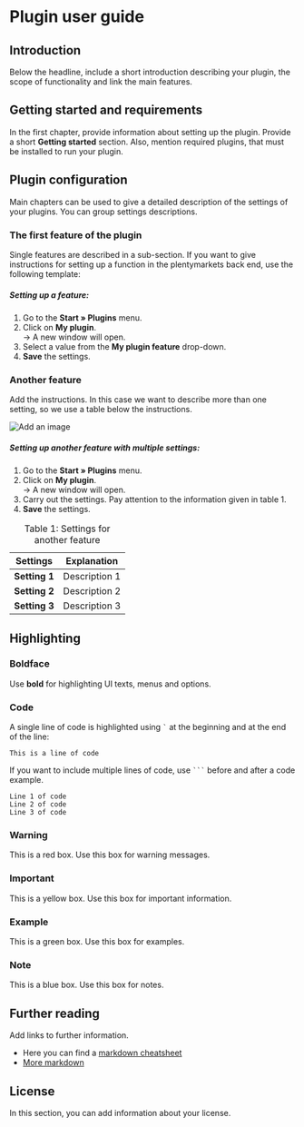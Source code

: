 # Plugin user guide

<div class="container-toc"></div>

## Introduction

Below the headline, include a short introduction describing your plugin, the scope of functionality and link the main features.

## Getting started and requirements

In the first chapter, provide information about setting up the plugin. Provide a short **Getting started** section. Also, mention required plugins, that must be installed to run your plugin.

## Plugin configuration

Main chapters can be used to give a detailed description of the settings of your plugins. You can group settings descriptions.

### The first feature of the plugin

Single features are described in a sub-section. If you want to give instructions for setting up a function in the plentymarkets back end, use the following template:

##### Setting up a feature:

1. Go to the **Start » Plugins** menu.
2. Click on **My plugin**.<br />→ A new window will open.
3. Select a value from the **My plugin feature** drop-down.
4. **Save** the settings.

### Another feature

Add the instructions. In this case we want to describe more than one setting, so we use a table below the instructions.

![Add an image](http://placehold.it/350x150?text=Add+an+image)

##### Setting up another feature with multiple settings:

1. Go to the **Start » Plugins** menu.
2. Click on **My plugin**.<br />→ A new window will open.
3. Carry out the settings. Pay attention to the information given in table 1.
4. **Save** the settings.

<table>
	<thead>
		<th>
			Settings
		</th>
		<th>
			Explanation
		</th>
	</thead>
	<tbody>
		<tr>
			<td>
				<b>Setting 1</b>
			</td>
			<td>
				Description 1
			</td>
		</tr>
		<tr>
			<td>
				<b>Setting 2</b>
			</td>
			<td>
				Description 2
			</td>
		</tr>
		<tr>
			<td>
				<b>Setting 3</b>
			</td>
			<td>
				Description 3
			</td>
		</tr>
	</tbody>
	<caption>
		Table 1: Settings for another feature
	</caption>
</table>

## Highlighting

### Boldface

Use **bold** for highlighting UI texts, menus and options.

### Code

A single line of code is highlighted using <code>`</code> at the beginning and at the end of the line:

`This is a line of code`

If you want to include multiple lines of code, use <code>```</code> before and after a code example.

```
Line 1 of code
Line 2 of code
Line 3 of code
```


### Warning

<div class="alert alert-danger" role="alert">
    This is a red box. Use this box for warning messages.
</div>

### Important

<div class="alert alert-warning" role="alert">
    This is a yellow box. Use this box for important information.
</div>

### Example

<div class="alert alert-success" role="alert">
    This is a green box. Use this box for examples.
</div>

### Note

<div class="alert alert-info" role="alert">
    This is a blue box. Use this box for notes.
</div>


## Further reading

Add links to further information.

* Here you can find a [markdown cheatsheet](https://guides.github.com/pdfs/markdown-cheatsheet-online.pdf)
* [More markdown](http://www.markdowntutorial.com/)

## License

In this section, you can add information about your license.